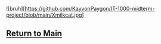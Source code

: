![bruh][https://github.com/KayvonPaygon/IT-1000-midterm-project/blob/main/Xmilkcat.jpg]

## [Return to Main](https://github.com/KayvonPaygon/IT-1000-midterm-project/blob/main/README.md)
